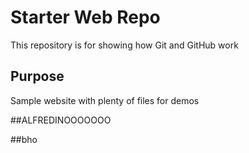# Starter Web Repo

This repository is for showing how Git and GitHub work

## Purpose

Sample website with plenty of files for demos

##ALFREDINOOOOOOO

##bho